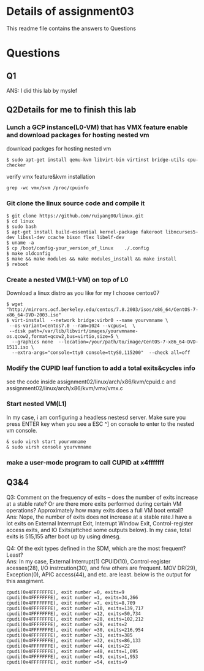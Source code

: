 # Details of assignment03
This readme file contains the answers to Questions

# Questions

## Q1
ANS: I did this lab by myslef  
## Q2Details for me to finish this lab  

### Lunch a GCP instance(L0-VM) that has VMX feature enable and download packages for hosting nested vm

download packges for hosting nested vm   
```
$ sudo apt-get install qemu-kvm libvirt-bin virtinst bridge-utils cpu-checker
```
verify vmx feature&kvm installation
```
grep -wc vmx/svm /proc/cpuinfo
```


### Git clone the linux source code and compile it  

```
$ git clone https://github.com/ruiyang00/linux.git
$ cd linux
$ sudo bash
$ apt-get install build-essential kernel-package fakeroot libncurses5-dev libssl-dev ccache bison flex libelf-dev 
$ uname -a
$ cp /boot/config-your_version_of_linux    ./.config
$ make oldconfig
$ make && make modules && make modules_install && make install
$ reboot
```
### Create a nested VM(L1-VM) on top of L0
Download a linux distro as you like for my I choose centos07
```
$ wget "http://mirrors.ocf.berkeley.edu/centos/7.8.2003/isos/x86_64/CentOS-7-x86_64-DVD-2003.iso"
$ virt-install  --network bridge:virbr0 --name yourvmname \
 --os-variant=centos7.0 --ram=1024 --vcpus=1  \
 --disk path=/var/lib/libvirt/images/yourvmname-os.qcow2,format=qcow2,bus=virtio,size=5 \
  --graphics none  --location=/your/path/to/image/CentOS-7-x86_64-DVD-1511.iso \
  --extra-args="console=tty0 console=ttyS0,115200"  --check all=off
```   
### Modify the CUPID leaf function to add a total exits&cycles info
see the code inside assignment02/linux/arch/x86/kvm/cpuid.c and assignment02/linux/arch/x86/kvm/vmx/vmx.c

### Start nested VM(L1)
In my case, i am configuring a headless nestesd server. Make sure you press ENTER key when you see a ESC ^]
on console to enter to the nested vm console.
```
& sudo virsh start yourvmname 
& sudo virsh console yourvmname
```
### make a user-mode program to call CUPID at x4fffffff

## Q3&4

Q3: Comment on the frequency of exits – does the number of exits increase at a stable rate? Or are there more exits performed during certain VM operations? Approximately how many exits does a full VM boot entail?  
Ans: Nope, the number of exits does not increase at a stable rate.I have a lot exits on
External Interrrupt Exit, Interrupt Window Exit, Control-register access exits, and IO Exits(attched some outputs below). In my case, total exits is 515,155 after boot up by using dmesg.  

Q4: Of the exit types defined in the SDM, which are the most frequent? Least?  
Ans: In my case, External Interrupt(1) CPUID(10), Control-register acesses(28), I/O instrcution(30), and few others are frequent. MOV DR(29), Exception(0), APIC access(44), and etc. are least. below is the output for this assgiment. 

```
cpudi(0x4FFFFFFFE), exit number =0, exits=9  
cpudi(0x4FFFFFFFE), exit number =1, exits=34,266  
cpudi(0x4FFFFFFFE), exit number =7, exits=8,709  
cpudi(0x4FFFFFFFE), exit number =10, exits=139,717  
cpudi(0x4FFFFFFFE), exit number =12, exits=50,734  
cpudi(0x4FFFFFFFE), exit number =28, exits=102,212
cpudi(0x4FFFFFFFE), exit number =29, exits=2
cpudi(0x4FFFFFFFE), exit number =30, exits=216,954
cpudi(0x4FFFFFFFE), exit number =31, exits=385
cpudi(0x4FFFFFFFE), exit number =32, exits=86,133
cpudi(0x4FFFFFFFE), exit number =44, exits=22
cpudi(0x4FFFFFFFE), exit number =48, exits=1,095
cpudi(0x4FFFFFFFE), exit number =49, exits=1,953
cpudi(0x4FFFFFFFE), exit number =54, exits=9
```
